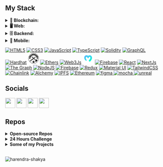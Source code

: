 
## My Stack

<details>
<summary><b>🎡 Blockchain:</b></summary>

  - **Chains:** `EVM Chains`
  - **Programming:** `Solidity` • `JavaScript` • `TypeScript`
  - **Framework/Library:** `Hardhat` • `Foundary` • `Ethers`  • `Web3js`
  - **Security:** `Trail of Bits Toolbox`
  - **SDK Library:** `Wagmi` • `Rainbow Kit` • `Moralis` • `Thirdweb`
  - **Data:** `Chainlink` • `The Graph`
  - **File Storage:** `IPFS` • `Filecoin`
  - **Projects:** **[ChainWarz](https://github.com/harendra-shakya/blockchain-lottery)** • **[Safock](https://github.com/harendra-shakya/safock)** • **[Dex](https://github.com/harendra-shakya/dex)** • **[Stark Protocol](https://github.com/megabyte0x/stark-protocol)** • **[Anonim](https://github.com/harendra-shakya/anonim)** • **[CoffeTown](https://github.com/harendra-shakya/chainsub)** • **[Fellowswap](https://github.com/harendra-shakya/p2p)** • **[EasyPe](https://github.com/harendra-shakya/easy-pe)**  • **[NFT Marketplace](https://github.com/harendra-shakya/nft-marketplace)** • **[Cancer Data DAO](https://github.com/Shubham0850/cancer-data-dao)** • **[Polygon Name Service](https://github.com/harendra-shakya/Polygon-Name-Service)** • **[Decentralized Lottery](https://github.com/harendra-shakya/decentralized-lottery)**

</details>

<details>
<summary><b>🖥️ Web:</b></summary>
    
  - **Programming:** `HTML` • `CSS` • `JavaScript` • `TypeScript`
  - **Framework:** `React.js` • `Next.js`
  - **UI:** `Tailwind` • `Daisyui` • `MUI`
  - **Data:** `Graphql` • `Axios`
  - **Projects:** **[Amazon Clone](https://github.com/harendra-shakya/amazon-clone)** • **[Mapty](https://github.com/harendra-shakya/Mapty)** • **[Bankist Website](https://github.com/harendra-shakya/Bankist-Website)** • **[Bankist App](https://github.com/harendra-shakya/Bankist-App)**
    
</details>

<details>
<summary><b>🗄️ Backend:</b></summary>
    
  - **Programming:** `JavaScript` • `TypeScript`
  - **Framework:** `Next.js` • `Express.js`
  - **Databases:** `Firebase`
  - **Protocol:** `REST`

</details>

<details>
<summary><b>📱 Mobile:</b></summary>
    
  - **Programming:** `JavaScript` • `TypeScript`
  - **Framework:** `React Native` • `Expo`
  - **UI:** `Tailwind`
  - **Projects:** **[Tinder Clone](https://github.com/harendra-shakya/tinder-clone)**
    
</details>

<p align="left">
<a href="https://developer.mozilla.org/en-US/docs/Glossary/HTML5" target="_blank" rel="noreferrer"><img src="https://raw.githubusercontent.com/danielcranney/readme-generator/main/public/icons/skills/html5-colored.svg" width="36" height="36" alt="HTML5" /></a>
<a href="https://www.w3.org/TR/CSS/#css" target="_blank" rel="noreferrer"><img src="https://raw.githubusercontent.com/danielcranney/readme-generator/main/public/icons/skills/css3-colored.svg" width="36" height="36" alt="CSS3" /></a>
<a href="https://developer.mozilla.org/en-US/docs/Web/JavaScript" target="_blank" rel="noreferrer"><img src="https://raw.githubusercontent.com/danielcranney/readme-generator/main/public/icons/skills/javascript-colored.svg" width="36" height="36" alt="JavaScript" /></a>
<a href="https://www.typescriptlang.org/" target="_blank" rel="noreferrer"><img src="https://raw.githubusercontent.com/danielcranney/readme-generator/main/public/icons/skills/typescript-colored.svg" width="36" height="36" alt="TypeScript" /></a>
<a href="https://docs.soliditylang.org/en/v0.8.13/" target="_blank" rel="noreferrer"><img src="https://www.svgrepo.com/show/374088/solidity.svg" width="36" height="36" alt="Solidity" /></a>
<a href="https://graphql.org/" target="_blank" rel="noreferrer"><img src="https://raw.githubusercontent.com/danielcranney/readme-generator/main/public/icons/skills/graphql-colored.svg" width="36" height="36" alt="GraphQL" /></a>
<a href="https://hardhat.org/" target="_blank" rel="noreferrer"><img src="https://raw.githubusercontent.com/danielcranney/readme-generator/main/public/icons/skills/hardhat-colored.svg" width="36" height="36" alt="Hardhat" /></a>
<a href="https://github.com/foundry-rs/foundry/" target="_blank" rel="noreferrer"><img src="https://github.com/foundry-rs/foundry/blob/master/.github/logo.png" width="36" height="36" alt="Foundry" /></a>  
<a href="https://ethers.io" target="_blank" rel="noreferrer"><img src="https://raw.githubusercontent.com/danielcranney/readme-generator/main/public/icons/skills/ethers-colored.svg" width="36" height="36" alt="Ethers" /></a>
<a href="https://web3js.readthedocs.io/en/v1.7.1/#" target="_blank" rel="noreferrer"><img src="https://raw.githubusercontent.com/danielcranney/readme-generator/main/public/icons/skills/web3js-colored.svg" width="36" height="36" alt="Web3Js" /></a>
<a href="https://moralis.io/" target="_blank" rel="noreferrer"><img src="https://github.com/MoralisWeb3/Moralis-JS-SDK/blob/main/assets/moralis-logo.svg" width="36" height="36" alt="Moralis" /></a>   
<a href="https://github.com/trailofbits/eth-security-toolbox" target="_blank" rel="noreferrer"><img src="https://portfolio-website-harendra-shakya.vercel.app/_next/image?url=%2F_next%2Fstatic%2Fmedia%2Ftoolbox.65e70c5a.png&w=64&q=75" width="36" height="36" alt="Firebase" /></a>
<a href="https://reactjs.org/" target="_blank" rel="noreferrer"><img src="https://raw.githubusercontent.com/danielcranney/readme-generator/main/public/icons/skills/react-colored.svg" width="36" height="36" alt="React" /></a>
<a href="https://nextjs.org/docs" target="_blank" rel="noreferrer"><img src="https://assets.vercel.com/image/upload/v1662130559/nextjs/Icon_dark_background.png" width="36" height="36" alt="NextJs" /></a>
<a href="https://thegraph.com/en/" target="_blank" rel="noreferrer"><img src="https://raw.githubusercontent.com/danielcranney/readme-generator/main/public/icons/skills/the-graph-colored.svg" width="36" height="36" alt="The Graph" /></a>
<a href="https://nodejs.org/en/" target="_blank" rel="noreferrer"><img src="https://raw.githubusercontent.com/danielcranney/readme-generator/main/public/icons/skills/nodejs-colored.svg" width="36" height="36" alt="NodeJS" /></a>
<a href="https://firebase.google.com/" target="_blank" rel="noreferrer"><img src="https://raw.githubusercontent.com/danielcranney/readme-generator/main/public/icons/skills/firebase-colored.svg" width="36" height="36" alt="Firebase" /></a>
<a href="https://redux.js.org/" target="_blank" rel="noreferrer"><img src="https://raw.githubusercontent.com/danielcranney/readme-generator/main/public/icons/skills/redux-colored.svg" width="36" height="36" alt="Redux" /></a>
<a href="https://mui.com/" target="_blank" rel="noreferrer"><img src="https://raw.githubusercontent.com/danielcranney/readme-generator/main/public/icons/skills/materialui-colored.svg" width="36" height="36" alt="Material UI" /></a>
<a href="https://tailwindcss.com/" target="_blank" rel="noreferrer"><img src="https://raw.githubusercontent.com/danielcranney/readme-generator/main/public/icons/skills/tailwindcss-colored.svg" width="36" height="36" alt="TailwindCSS" /></a>
<a href="https://chain.link/" target="_blank" rel="noreferrer"><img src="https://raw.githubusercontent.com/danielcranney/readme-generator/main/public/icons/skills/chainlink-colored.svg" width="36" height="36" alt="Chainlink" /></a>
<a href="https://docs.alchemy.com/alchemy/documentation/alchemy-web3" target="_blank" rel="noreferrer"><img src="https://raw.githubusercontent.com/danielcranney/readme-generator/main/public/icons/skills/alchemy-colored.svg" width="36" height="36" alt="Alchemy" /></a> <a href="https://ipfs.io/" target="_blank" rel="noreferrer"><img src="https://docs.ipfs.tech/images/ipfs-logo.svg" width="36" height="36" alt="IPFS" /></a>
<a href="https://ethereum.org/en/" target="_blank" rel="noreferrer"><img src="https://raw.githubusercontent.com/danielcranney/readme-generator/main/public/icons/skills/ethereum-colored.svg" width="36" height="36" alt="Ethereum" /></a> <a href="https://www.figma.com/" target="_blank" rel="noreferrer"> <img src="https://www.vectorlogo.zone/logos/figma/figma-icon.svg" alt="figma" width="40" height="40"/> </a> <a href="https://mochajs.org" target="_blank" rel="noreferrer"> <img src="https://www.vectorlogo.zone/logos/mochajs/mochajs-icon.svg" alt="mocha" width="40" height="40"/> </a> <a href="https://www.mongodb.com/" target="_blank" rel="noreferrer"> </a> <a href="https://unrealengine.com/" target="_blank" rel="noreferrer"> <img src="https://raw.githubusercontent.com/kenangundogan/fontisto/036b7eca71aab1bef8e6a0518f7329f13ed62f6b/icons/svg/brand/unreal-engine.svg" alt="unreal" width="40" height="40"/> </a> </p>

    
## Socials

<p align="left"> <a href="https://discord.gg/ZprHP39DdP" target="_blank" rel="noreferrer"><img src="https://raw.githubusercontent.com/danielcranney/readme-generator/main/public/icons/socials/discord.svg" width="32" height="32" /></a> <a href="https://www.github.com/harendra-shakya" target="_blank" rel="noreferrer"><img src="https://raw.githubusercontent.com/danielcranney/readme-generator/main/public/icons/socials/github-dark.svg" width="32" height="32" /></a> <a href="https://www.linkedin.com/in/harendra-shakya" target="_blank" rel="noreferrer"><img src="https://raw.githubusercontent.com/danielcranney/readme-generator/main/public/icons/socials/linkedin.svg" width="32" height="32" /></a> <a href="https://www.twitter.com/harendrashakya_" target="_blank" rel="noreferrer"><img src="https://raw.githubusercontent.com/danielcranney/readme-generator/main/public/icons/socials/twitter.svg" width="32" height="32" /></a></p>
  
## Repos


<details>
<summary><b>Open-source Repos</b></summary                                        
    
<a href="https://github.com/harendra-shakya/smart-contract-attack-vectors"><img width="282" src="https://denvercoder1-github-readme-stats.vercel.app/api/pin/?username=harendra-shakya&repo=smart-contract-attack-vectors&theme=react&show_icons=true&bg_color=00000000" alt="github-readme-stats"></a>
<a href="https://github.com/harendra-shakya/uniswap-unwrapped"><img width="282" src="https://denvercoder1-github-readme-stats.vercel.app/api/pin/?username=harendra-shakya&repo=uniswap-unwrapped&theme=react&show_icons=true&bg_color=00000000" alt="github-readme-stats"></a>
 <a href="https://github.com/harendra-shakya/gas-optimization"><img width="282" src="https://denvercoder1-github-readme-stats.vercel.app/api/pin/?username=harendra-shakya&repo=gas-optimization&theme=react&show_icons=true&bg_color=00000000" alt="github-readme-stats"></a>
    
</details>

<details>
<summary><b>24 Hours Challenge</b></summary                                        
    
<a href="https://github.com/harendra-shakya/tinder-clone"><img width="282" src="https://denvercoder1-github-readme-stats.vercel.app/api/pin/?username=harendra-shakya&repo=tinder-clone&theme=react&show_icons=true&bg_color=00000000" alt="github-readme-stats"></a>
<a href="https://github.com/harendra-shakya/amazon-clone"><img width="282" src="https://denvercoder1-github-readme-stats.vercel.app/api/pin/?username=harendra-shakya&repo=amazon-clone&theme=react&show_icons=true&bg_color=00000000" alt="github-readme-stats"></a>
    
</details>


<details>
<summary><b>Some of my Projects</b></summary          
                                       
<a href="https://github.com/harendra-shakya/blockchain-lottery"><img width="282" src="https://denvercoder1-github-readme-stats.vercel.app/api/pin/?username=harendra-shakya&repo=blockchain-lottery&theme=react&show_icons=true&bg_color=00000000" alt="github-readme-stats"></a>
<a href="https://github.com/harendra-shakya/tinder-clone"><img width="282" src="https://denvercoder1-github-readme-stats.vercel.app/api/pin/?username=harendra-shakya&repo=tinder-clone&theme=react&show_icons=true&bg_color=00000000" alt="github-readme-stats"></a>
<a href="https://github.com/harendra-shakya/amazon-clone"><img width="282" src="https://denvercoder1-github-readme-stats.vercel.app/api/pin/?username=harendra-shakya&repo=amazon-clone&theme=react&show_icons=true&bg_color=00000000" alt="github-readme-stats"></a>
<a href="https://github.com/harendra-shakya/safock"><img width="282" src="https://denvercoder1-github-readme-stats.vercel.app/api/pin/?username=harendra-shakya&repo=safock&theme=react&show_icons=true&bg_color=00000000" alt="github-readme-stats"></a>
<a href="https://github.com/harendra-shakya/dex"><img width="282" src="https://denvercoder1-github-readme-stats.vercel.app/api/pin/?username=harendra-shakya&repo=dex&theme=react&show_icons=true&bg_color=00000000" alt="github-readme-stats"></a>
<a href="https://github.com/megabyte0x/stark-protocol"><img width="282" src="https://denvercoder1-github-readme-stats.vercel.app/api/pin/?username=megabyte0x&repo=stark-protocol&theme=react&show_icons=true&bg_color=00000000" alt="github-readme-stats"></a>
<a href="https://github.com/harendra-shakya/anonim"><img width="282" src="https://denvercoder1-github-readme-stats.vercel.app/api/pin/?username=harendra-shakya&repo=anonim&theme=react&show_icons=true&bg_color=00000000" alt="github-readme-stats"></a>
<a href="https://github.com/harendra-shakya/p2p"><img width="282" src="https://denvercoder1-github-readme-stats.vercel.app/api/pin/?username=harendra-shakya&repo=p2p&theme=react&show_icons=true&bg_color=00000000" alt="github-readme-stats"></a>
<a href="https://github.com/harendra-shakya/easy-pe"><img width="282" src="https://denvercoder1-github-readme-stats.vercel.app/api/pin/?username=harendra-shakya&repo=easy-pe&theme=react&show_icons=true&bg_color=00000000" alt="github-readme-stats"></a>
<a href="https://github.com/harendra-shakya/nft-marketplace"><img width="282" src="https://denvercoder1-github-readme-stats.vercel.app/api/pin/?username=harendra-shakya&repo=nft-marketplace&theme=react&show_icons=true&bg_color=00000000" alt="github-readme-stats"></a>
<a href="https://github.com/Shubham0850/cancer-data-dao"><img width="282" src="https://denvercoder1-github-readme-stats.vercel.app/api/pin/?username=Shubham0850&repo=cancer-data-dao&theme=react&show_icons=true&bg_color=00000000" alt="github-readme-stats"></a>
<a href="https://github.com/harendra-shakya/Polygon-Name-Service"><img width="282" src="https://denvercoder1-github-readme-stats.vercel.app/api/pin/?username=harendra-shakya&repo=Polygon-Name-Service&theme=react&show_icons=true&bg_color=00000000" alt="github-readme-stats"></a>
<a href="https://github.com/harendra-shakya/decentralized-lottery"><img width="282" src="https://denvercoder1-github-readme-stats.vercel.app/api/pin/?username=harendra-shakya&repo=decentralized-lottery&theme=react&show_icons=true&bg_color=00000000" alt="github-readme-stats"></a>
    
</details>

<br/>

<p><img align="left" src="https://github-readme-stats.vercel.app/api/top-langs?username=harendra-shakya&show_icons=true&locale=en&layout=compact" alt="harendra-shakya" /></p>

    
<!---
harendra-shakya/harendra-shakya is a ✨ special ✨ repository because its `README.md` (this file) appears on your GitHub profile.
You can click the Preview link to take a look at your changes.
--->
